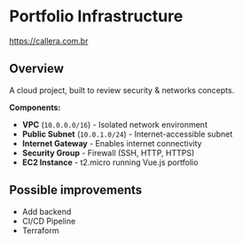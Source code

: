 # Portfolio Infrastructure

https://callera.com.br

## Overview

A cloud project, built to review security & networks concepts.

**Components:**

- **VPC** (`10.0.0.0/16`) - Isolated network environment
- **Public Subnet** (`10.0.1.0/24`) - Internet-accessible subnet
- **Internet Gateway** - Enables internet connectivity
- **Security Group** - Firewall (SSH, HTTP, HTTPS)
- **EC2 Instance** - t2.micro running Vue.js portfolio

## Possible improvements

- Add backend
- CI/CD Pipeline
- Terraform
